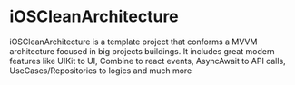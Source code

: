 # iOSCleanArchitecture
iOSCleanArchitecture is a template project that conforms a MVVM architecture focused in big projects buildings. It includes great modern features like UIKit to UI, Combine to react events, AsyncAwait to API calls, UseCases/Repositories to logics and much more
